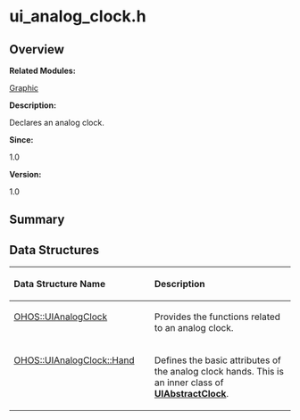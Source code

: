# ui\_analog\_clock.h<a name="EN-US_TOPIC_0000001055078121"></a>

## **Overview**<a name="section1566235745093528"></a>

**Related Modules:**

[Graphic](graphic.md)

**Description:**

Declares an analog clock. 

**Since:**

1.0

**Version:**

1.0

## **Summary**<a name="section777739297093528"></a>

## Data Structures<a name="nested-classes"></a>

<a name="table1563926176093528"></a>
<table><thead align="left"><tr id="row865420837093528"><th class="cellrowborder" valign="top" width="50%" id="mcps1.1.3.1.1"><p id="p1289752087093528"><a name="p1289752087093528"></a><a name="p1289752087093528"></a>Data Structure Name</p>
</th>
<th class="cellrowborder" valign="top" width="50%" id="mcps1.1.3.1.2"><p id="p1361422007093528"><a name="p1361422007093528"></a><a name="p1361422007093528"></a>Description</p>
</th>
</tr>
</thead>
<tbody><tr id="row1788649265093528"><td class="cellrowborder" valign="top" width="50%" headers="mcps1.1.3.1.1 "><p id="p1191783485093528"><a name="p1191783485093528"></a><a name="p1191783485093528"></a><a href="ohos-uianalogclock.md">OHOS::UIAnalogClock</a></p>
</td>
<td class="cellrowborder" valign="top" width="50%" headers="mcps1.1.3.1.2 "><p id="p665226101093528"><a name="p665226101093528"></a><a name="p665226101093528"></a>Provides the functions related to an analog clock. </p>
</td>
</tr>
<tr id="row1916543413093528"><td class="cellrowborder" valign="top" width="50%" headers="mcps1.1.3.1.1 "><p id="p1236217306093528"><a name="p1236217306093528"></a><a name="p1236217306093528"></a><a href="ohos-uianalogclock-hand.md">OHOS::UIAnalogClock::Hand</a></p>
</td>
<td class="cellrowborder" valign="top" width="50%" headers="mcps1.1.3.1.2 "><p id="p614815341093528"><a name="p614815341093528"></a><a name="p614815341093528"></a>Defines the basic attributes of the analog clock hands. This is an inner class of <strong id="b571644832093528"><a name="b571644832093528"></a><a name="b571644832093528"></a><a href="ohos-uiabstractclock.md">UIAbstractClock</a></strong>. </p>
</td>
</tr>
</tbody>
</table>

